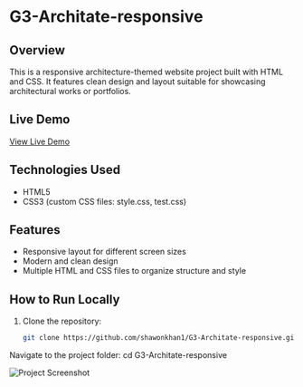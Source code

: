 # G3-Architate-responsive

## Overview
This is a responsive architecture-themed website project built with HTML and CSS. It features clean design and layout suitable for showcasing architectural works or portfolios.

## Live Demo
[View Live Demo](https://shawonkhan1.github.io/G3-Architate-responsive/)

## Technologies Used
- HTML5
- CSS3 (custom CSS files: style.css, test.css)

## Features
- Responsive layout for different screen sizes  
- Modern and clean design  
- Multiple HTML and CSS files to organize structure and style  

## How to Run Locally
1. Clone the repository:
   ```bash
   git clone https://github.com/shawonkhan1/G3-Architate-responsive.git


Navigate to the project folder:
cd G3-Architate-responsive

![Project Screenshot](https://raw.githubusercontent.com/shawonkhan1/G3-Architate-responsive/main/images/ss2.png)

